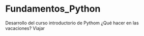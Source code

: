# Fundamentos_Python
Desarrollo del curso introductorio de Pythom
¿Qué hacer en las vacaciones?
Viajar